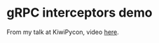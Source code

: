 # gRPC interceptors demo

From my talk at KiwiPycon, video [here](https://youtu.be/93hv4JYMeYw?t=1297).
